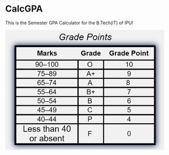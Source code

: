 # CalcGPA
This is the Semester GPA Calculator for the B.Tech(IT) of IPU!

![alt text](https://github.com/choudhary-vaibhav/CalcGPA/blob/main/marks_to_grade.jpeg?raw=true)
